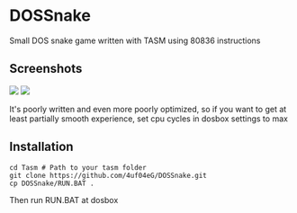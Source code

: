 # DOSSnake
Small DOS snake game written with TASM using 80836 instructions

## Screenshots
<img src='https://i.ibb.co/Bzrsk0D/Screenshot-from-2020-05-06-10-40-16.png'>
<img src='https://i.ibb.co/qswnP8H/Screenshot-from-2020-05-06-10-41-34.png'>

It's poorly written and even more poorly optimized, 
so if you want to get at least partially smooth experience, set cpu cycles in dosbox settings to max

## Installation
    cd Tasm # Path to your tasm folder
    git clone https://github.com/4uf04eG/DOSSnake.git
    cp DOSSnake/RUN.BAT .
    
   Then run RUN.BAT at dosbox

